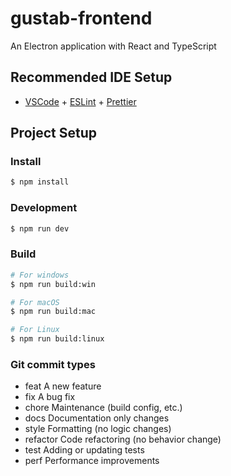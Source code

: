 # gustab-frontend

An Electron application with React and TypeScript

## Recommended IDE Setup

- [VSCode](https://code.visualstudio.com/) + [ESLint](https://marketplace.visualstudio.com/items?itemName=dbaeumer.vscode-eslint) + [Prettier](https://marketplace.visualstudio.com/items?itemName=esbenp.prettier-vscode)

## Project Setup

### Install

```bash
$ npm install
```

### Development

```bash
$ npm run dev
```

### Build

```bash
# For windows
$ npm run build:win

# For macOS
$ npm run build:mac

# For Linux
$ npm run build:linux
```

### Git commit types

- feat A new feature
- fix A bug fix
- chore Maintenance (build config, etc.)
- docs Documentation only changes
- style Formatting (no logic changes)
- refactor Code refactoring (no behavior change)
- test Adding or updating tests
- perf Performance improvements
